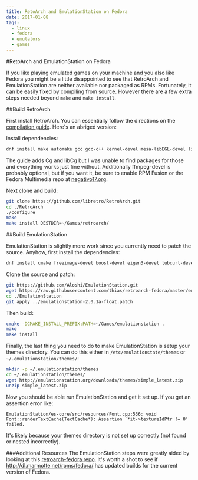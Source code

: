 ```yaml
---
title: RetoArch and EmulationStation on Fedora
date: 2017-01-08
tags:
  - linux
  - fedora
  - emulators
  - games
---
```


#RetoArch and EmulationStation on Fedora

If you like playing emulated games on your machine and you also like
Fedora you might be a little disappointed to see that RetroArch and
EmulationStation are neither available nor packaged as RPMs.
Fortunately, it can be easily fixed by compiling from source. However
there are a few extra steps needed beyond `make` and `make install`.


##Build RetroArch

First install RetroArch. You can essentially follow the directions on
the [compilation guide][1]. Here's an abriged version:

Install dependencies:


```bash
dnf install make automake gcc gcc-c++ kernel-devel mesa-libEGL-devel libv4l-devel libxkbcommon-devel mesa-libgbm-devel zlib-devel freetype-devel libxml2-devel ffmpeg-devel SDL2-devel SDL-devel perl-X11-Protocol perl-Net-DBus pulseaudio-libs-devel openal-soft-devel libusb-devel
```

The guide adds Cg and libCg but I was unable to find packages for those
and everything works just fine without. Additionally ffmpeg-devel is
probably optional, but if you want it, be sure to enable RPM Fusion or
the Fedora Multimedia repo at [negativo17.org](http://negativo17.org/handbrake/).

Next clone and build:

```bash
git clone https://github.com/libretro/RetroArch.git
cd ./RetroArch
./configure
make
make install DESTDIR=~/Games/retroarch/
```

##Build EmulationStation

EmulationStation is slightly more work since you currently need to patch
the source. Anyhow, first install the dependencies:

```bash
dnf install cmake freeimage-devel boost-devel eigen3-devel lubcurl-devel
```

Clone the source and patch:

```bash
git https://github.com/Aloshi/EmulationStation.git
wget https://raw.githubusercontent.com/thias/retroarch-fedora/master/emulationstation/emulationstation-2.0.1a-float.patch
cd ./EmulationStation
git apply ../emulationstation-2.0.1a-float.patch
```

Then build:

```bash
cmake -DCMAKE_INSTALL_PREFIX:PATH=~/Games/emulationstation .
make
make install
```

Finally, the last thing you need to do to make EmulationStation is setup
your themes directory. You can do this either in
`/etc/emulationstate/themes` or `~/.emulationstation/themes/`:

```bash
mkdir -p ~/.emulationstation/themes
cd ~/.emulationstation/themes/
wget http://emulationstation.org/downloads/themes/simple_latest.zip
unzip simple_latest.zip
```

Now you should be able run EmulationStation and get it set up. If you
get an assertion error like:

```
EmulationStation/es-core/src/resources/Font.cpp:536: void Font::renderTextCache(TextCache*): Assertion `*it->textureIdPtr != 0' failed.
```

It's likely because your themes directory is not set up correctly (not
found or nested incorrectly).

###Additional Resources
The EmulationStation steps were greatly aided by looking at this
[retroarch-fedora repo](https://github.com/thias/retroarch-fedora). It's
worth a shot to see if http://dl.marmotte.net/rpms/fedora/ has updated
builds for the current version of Fedora.

[1]: https://github.com/libretro/RetroArch/wiki/Compilation-guide-(Linux)
